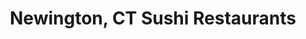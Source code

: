 ---
layout: city
title: Newington, CT Sushi Restaurants
permalink: /connecticut/newington/
stateAbbr: CT
stateName: Connecticut
cityName: Newington

---